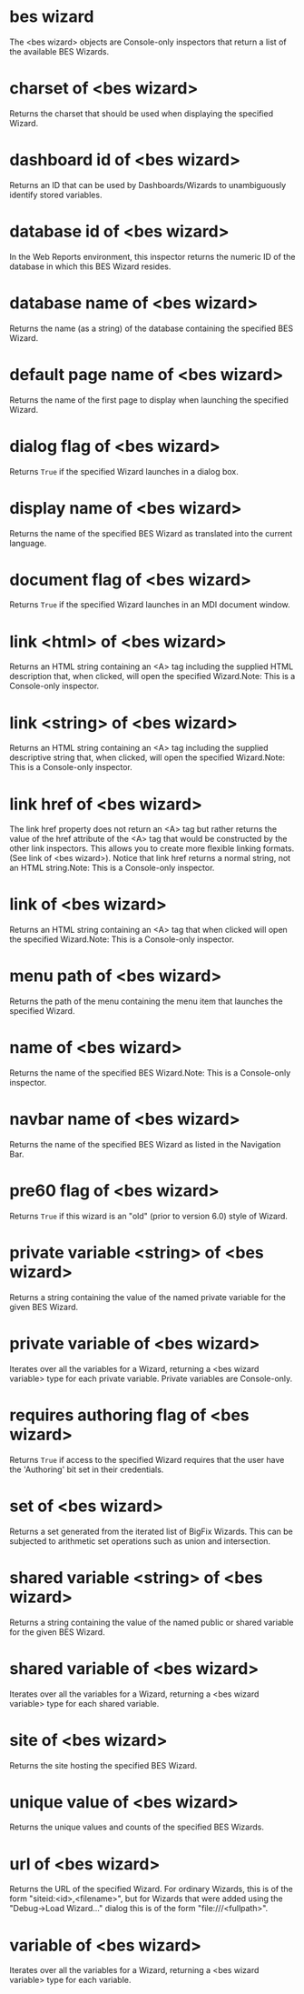 # bes wizard

The &lt;bes wizard&gt; objects are Console-only inspectors that return a list of the available BES Wizards.

# charset of &lt;bes wizard&gt;

Returns the charset that should be used when displaying the specified Wizard.

# dashboard id of &lt;bes wizard&gt;

Returns an ID that can be used by Dashboards/Wizards to unambiguously identify stored variables.

# database id of &lt;bes wizard&gt;

In the Web Reports environment, this inspector returns the numeric ID of the database in which this BES Wizard resides.

# database name of &lt;bes wizard&gt;

Returns the name (as a string) of the database containing the specified BES Wizard.

# default page name of &lt;bes wizard&gt;

Returns the name of the first page to display when launching the specified Wizard.

# dialog flag of &lt;bes wizard&gt;

Returns `True` if the specified Wizard launches in a dialog box.

# display name of &lt;bes wizard&gt;

Returns the name of the specified BES Wizard as translated into the current language.

# document flag of &lt;bes wizard&gt;

Returns `True` if the specified Wizard launches in an MDI document window.

# link &lt;html&gt; of &lt;bes wizard&gt;

Returns an HTML string containing an &lt;A&gt; tag including the supplied HTML description that, when clicked, will open the specified Wizard.Note: This is a Console-only inspector.

# link &lt;string&gt; of &lt;bes wizard&gt;

Returns an HTML string containing an &lt;A&gt; tag including the supplied descriptive string that, when clicked, will open the specified Wizard.Note: This is a Console-only inspector.

# link href of &lt;bes wizard&gt;

The link href property does not return an &lt;A&gt; tag but rather returns the value of the href attribute of the &lt;A&gt; tag that would be constructed by the other link inspectors. This allows you to create more flexible linking formats. (See link of &lt;bes wizard&gt;). Notice that link href returns a normal string, not an HTML string.Note: This is a Console-only inspector.

# link of &lt;bes wizard&gt;

Returns an HTML string containing an &lt;A&gt; tag that when clicked will open the specified Wizard.Note: This is a Console-only inspector.

# menu path of &lt;bes wizard&gt;

Returns the path of the menu containing the menu item that launches the specified Wizard.

# name of &lt;bes wizard&gt;

Returns the name of the specified BES Wizard.Note: This is a Console-only inspector.

# navbar name of &lt;bes wizard&gt;

Returns the name of the specified BES Wizard as listed in the Navigation Bar.

# pre60 flag of &lt;bes wizard&gt;

Returns `True` if this wizard is an &quot;old&quot; (prior to version 6.0) style of Wizard.

# private variable &lt;string&gt; of &lt;bes wizard&gt;

Returns a string containing the value of the named private variable for the given BES Wizard.

# private variable of &lt;bes wizard&gt;

Iterates over all the variables for a Wizard, returning a &lt;bes wizard variable&gt; type for each private variable. Private variables are Console-only.

# requires authoring flag of &lt;bes wizard&gt;

Returns `True` if access to the specified Wizard requires that the user have the &#39;Authoring&#39; bit set in their credentials.

# set of &lt;bes wizard&gt;

Returns a set generated from the iterated list of BigFix Wizards. This can be subjected to arithmetic set operations such as union and intersection.

# shared variable &lt;string&gt; of &lt;bes wizard&gt;

Returns a string containing the value of the named public or shared variable for the given BES Wizard.

# shared variable of &lt;bes wizard&gt;

Iterates over all the variables for a Wizard, returning a &lt;bes wizard variable&gt; type for each shared variable.

# site of &lt;bes wizard&gt;

Returns the site hosting the specified BES Wizard.

# unique value of &lt;bes wizard&gt;

Returns the unique values and counts of the specified BES Wizards.

# url of &lt;bes wizard&gt;

Returns the URL of the specified Wizard. For ordinary Wizards, this is of the form &quot;siteid:&lt;id&gt;,&lt;filename&gt;&quot;, but for Wizards that were added using the &quot;Debug-&gt;Load Wizard...&quot; dialog this is of the form &quot;file:///&lt;fullpath&gt;&quot;.

# variable of &lt;bes wizard&gt;

Iterates over all the variables for a Wizard, returning a &lt;bes wizard variable&gt; type for each variable.
